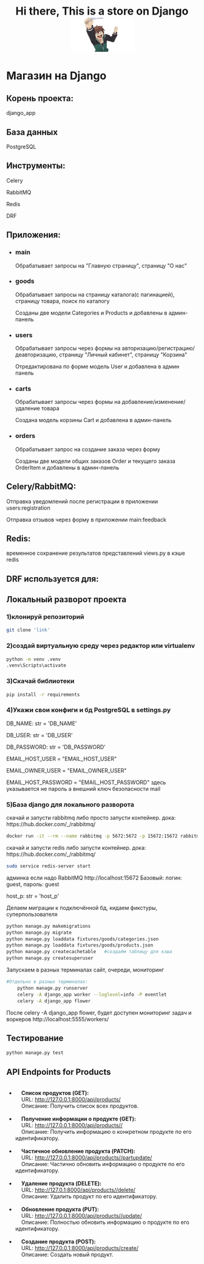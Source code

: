 <h1 align="center">Hi there, This is a store on Django
<img src="https://github.com/Yomorad/yomorad/blob/main/icons/pantsu-konosuba.gif" height="90"/></h1>

<h1>Магазин на Django</h1>

<h2>Корень проекта:</h2>
<p>django_app</p>

<h2>База данных</h2>
<p>PostgreSQL</p>

<h2>Инструменты:</h2>
<p>Celery</p>
<p>RabbitMQ</p>
<p>Redis</p>
<p>DRF</p>

<h2>Приложения:</h2>
<ul class="list-style-type: disc">
    <li><h3>main</h3></li>
    <p>Обрабатывает запросы на "Главную страницу", страницу "О нас"</p>
    <li><h3>goods</h3></li>
    <p>Обрабатывает запросы на страницу каталога(с пагинацией), страницу товара, поиск по каталогу</p>
    <p>Созданы две модели Categories и Products и добавлены в админ-панель</p>   
    <li><h3>users</h3></li>
    <p>Обрабатывает запросы через формы на авторизацию/регистрацию/деавторизацию, страницу "Личный кабинет", страницу "Корзина"</p>
    <p>Отредактирована по форме модель User и добавлена в админ панель</p>   
    <li><h3>carts</h3></li>
    <p>Обрабатывает запросы через формы на добавление/изменение/удаление товара</p>
    <p>Создана модель корзины Cart и добавлена в админ-панель</p>   
    <li><h3>orders</h3></li>
    <p>Обрабатывает запрос на создание заказа через форму</p>
    <p>Созданы две модели общих заказов Order и текущего заказа OrderItem и добавлены в админ-панель</p>   
</ul>

<h2>Celery/RabbitMQ:</h2>
<p>Отправка уведомлений после регистрации в приложении users:registration </p>
<p>Отправка отзывов через форму в приложении main:feedback</p>
<!-- <p>Отправки сообщений в телеграмм бот при создании клиентом заказа в приложении orders</p> -->

<h2>Redis:</h2>
<p>временное сохранение результатов представлений views.py в кэше redis</p>

<h2>DRF используется для:</h2>
<p></p>

<h2>Локальный разворот проекта</h2>
<h3>1)клонируй репозиторий</h3>

```bash
git clone 'link'
```

<h3>2)создай виртуальную среду через редактор или virtualenv</h3>

```bash
python -m venv .venv
.venv\Scripts\activate
```
<h3>3)Скачай библиотеки</h3>

```bash
pip install -r requirements
```
<h3>4)Укажи свои конфиги и бд PostgreSQL в settings.py</h3>
<p>DB_NAME: str = 'DB_NAME'</p>
<p>DB_USER: str = 'DB_USER'</p>
<p>DB_PASSWORD: str = 'DB_PASSWORD'</p>
<p>EMAIL_HOST_USER = "EMAIL_HOST_USER"</p>
<p>EMAIL_OWNER_USER = "EMAIL_OWNER_USER"</p>
<p>EMAIL_HOST_PASSWORD = "EMAIL_HOST_PASSWORD"  здесь указывается не пароль а внешний ключ безопасности mail</p>

<h3>5)База django для локального разворота</h3>
<p>скачай и запусти rabbitmq либо просто запусти контейнер. дока: https://hub.docker.com/_/rabbitmq/</p>

```bash
docker run -it --rm --name rabbitmq -p 5672:5672 -p 15672:15672 rabbitmq:3.13-management
```
<p>скачай и запусти redis либо запусти контейнер. дока: https://hub.docker.com/_/rabbitmq/</p>

```bash
sudo service redis-server start
```
<p>админка если надо RabbitMQ http://localhost:15672 Базовый: логин: guest, пароль: guest</p>
<p>host_p: str = 'host_p'</p>
<p>Делаем миграции к подключённой бд, кидаем фикстуры, суперпользователя</p>

```bash
python manage.py makemigrations
python manage.py migrate
python manage.py loaddata fixtures/goods/categories.json
python manage.py loaddata fixtures/goods/products.json
python manage.py createcachetable   #создаём таблицу для кэша
python manage.py createsuperuser
```
<p>Запускаем в разных терминалах сайт, очереди, мониторинг</p>

```bash
#Отдельно в разных терминалах:
    python manage.py runserver
    celery -A django_app worker --loglevel=info -P eventlet
    celery -A django_app flower
```
<p>После celery -A django_app flower, будет доступен мониторинг задач и воркеров  http://localhost:5555/workers/</p>

<h2>Тестирование</h2>

```bash
python manage.py test
```

<h2>API Endpoints for Products</h2>
<ul>
  <li>
    <strong>Список продуктов (GET):</strong><br>
    URL: <a href="http://127.0.0.1:8000/api/products/">http://127.0.0.1:8000/api/products/</a><br>
    Описание: Получить список всех продуктов.
  </li>
  <li>
    <strong>Получение информации о продукте (GET):</strong><br>
    URL: <a href="http://127.0.0.1:8000/api/products/<int:pk>/">http://127.0.0.1:8000/api/products/<int:pk>/</a><br>
    Описание: Получить информацию о конкретном продукте по его идентификатору.
  </li>
  <li>
    <strong>Частичное обновление продукта (PATCH):</strong><br>
    URL: <a href="http://127.0.0.1:8000/api/products/<int:pk>/partupdate/">http://127.0.0.1:8000/api/products/<int:pk>/partupdate/</a><br>
    Описание: Частично обновить информацию о продукте по его идентификатору.
  </li>
  <li>
    <strong>Удаление продукта (DELETE):</strong><br>
    URL: <a href="http://127.0.0.1:8000/api/products/<int:pk>/delete/">http://127.0.1:8000/api/products/<int:pk>/delete/</a><br>
    Описание: Удалить продукт по его идентификатору.
  </li>
  <li>
    <strong>Обновление продукта (PUT):</strong><br>
    URL: <a href="http://127.0.0.1:8000/api/products/<int:pk>/update/">http://127.0.0.1:8000/api/products/<int:pk>/update/</a><br>
    Описание: Полностью обновить информацию о продукте по его идентификатору.
  </li>
  <li>
    <strong>Создание продукта (POST):</strong><br>
    URL: <a href="http://127.0.0.1:8000/api/products/create/">http://127.0.0.1:8000/api/products/create/</a><br>
    Описание: Создать новый продукт.
  </li>
</ul>